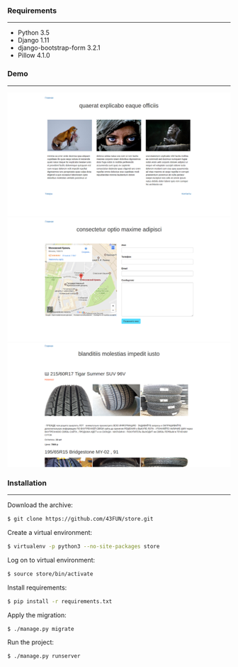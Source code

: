 ### Requirements
----------------

- Python 3.5
- Django 1.11
- django-bootstrap-form 3.2.1
- Pillow 4.1.0

### Demo
--------
![Demo 1](examples/demo-1.png?raw=true "Demo 1")
![Demo 2](examples/demo-2.png?raw=true "Demo 2")
![Demo 3](examples/demo-3.png?raw=true "Demo 3")

### Installation
----------------

Download the archive:

```sh
$ git clone https://github.com/43FUN/store.git
```

Create a virtual environment:

```sh
$ virtualenv -p python3 --no-site-packages store
```

Log on to virtual environment:

```sh
$ source store/bin/activate
```

Install requirements:

```sh
$ pip install -r requirements.txt
```

Apply the migration:

```sh
$ ./manage.py migrate
```

Run the project:

```sh
$ ./manage.py runserver
```


